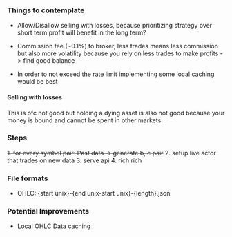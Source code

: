### Things to contemplate

- Allow/Disallow selling with losses, because prioritizing strategy over short term profit will benefit in the long term? 

- Commission fee (~0.1%) to broker, less trades means less commission but also more volatility because you rely on less trades to make profits -> find good balance 

- In order to not exceed the rate limit implementing some local caching would be best 


#### Selling with losses

This is ofc not good but holding a dying asset is also not good because your money is bound and cannot be spent in other markets 


### Steps 

~~1. for every symbol pair: Past data -> generate b, e pair~~
2. setup live actor that trades on new data 
3. serve api
4. rich rich 


### File formats
- OHLC: {start unix}-{end unix-start unix}-{length}.json


### Potential Improvements 

- Local OHLC Data caching